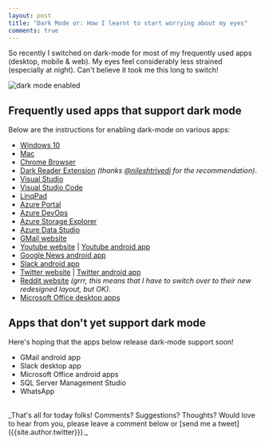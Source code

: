 ```yaml
---
layout: post
title: "Dark Mode or: How I learnt to start worrying about my eyes"
comments: true
---
```

So recently I switched on dark-mode for most of my frequently used apps (desktop, mobile & web). My eyes feel considerably less strained (especially at night). Can't believe it took me this long to switch!

![dark mode enabled](../../../images/07-dark-mode-windows.jpg)

## Frequently used apps that support dark mode

Below are the instructions for enabling dark-mode on various apps:

* [Windows 10]((https://docs.microsoft.com/en-us/windows-hardware/customize/desktop/set-dark-mode))
* [Mac](https://support.apple.com/en-in/HT208976)
* [Chrome Browser](https://www.theverge.com/2019/4/24/18512288/google-chrome-dark-mode-now-available-windows-10)
* [Dark Reader Extension](https://chrome.google.com/webstore/detail/dark-reader/eimadpbcbfnmbkopoojfekhnkhdbieeh?hl=en) _(thanks [@nileshtrivedi](https://twitter.com/nileshtrivedi) for the recommendation)_.
* [Visual Studio](https://docs.microsoft.com/en-us/visualstudio/ide/quickstart-personalize-the-ide?view=vs-2017)
* [Visual Studio Code](https://code.visualstudio.com/docs/getstarted/themes)
* [LinqPad](https://twitter.com/linqpad/status/730348639512465410?lang=en)
* [Azure Portal](https://docs.microsoft.com/en-us/azure/azure-portal/azure-portal-change-theme-high-contrast#change-theme)
* [Azure DevOps](https://docs.microsoft.com/en-us/azure/devops/organizations/settings/set-your-preferences?view=azure-devops)
* [Azure Storage Explorer](https://docs.microsoft.com/en-us/azure/vs-azure-tools-storage-explorer-relnotes?toc=%2fazure%2fstorage%2ffiles%2ftoc.json#version-086)
* [Azure Data Studio](https://cloudblogs.microsoft.com/sqlserver/2018/11/06/the-november-release-of-azure-data-studio-is-now-available/)
* [GMail website](https://support.google.com/mail/answer/112508?hl=en)
* [Youtube website](https://support.google.com/youtube/answer/7385323?co=GENIE.Platform%3DDesktop&hl=en) \| [Youtube android app](https://support.google.com/youtube/answer/7385323?co=GENIE.Platform%3DAndroid&hl=en&oco=1)
* [Google News android app](https://www.androidpolice.com/2018/10/05/google-news-5-5-brings-dark-theme-entire-app-apk-download/)
* [Slack android app](https://get.slack.help/hc/en-us/articles/360019434914#android-1)
* [Twitter website](https://techcrunch.com/2017/09/06/twitter-brings-its-dark-night-mode-theme-to-the-web/) \| [Twitter android app](https://www.androidcentral.com/how-enable-dark-mode-twitter-android-app)
* [Reddit website](https://www.theverge.com/2018/5/25/17393320/reddit-night-mode-dark-how-to) _(grrr, this means that I have to switch over to their new redesigned layout, but OK)_.
* [Microsoft Office desktop apps](https://support.office.com/en-us/article/change-the-look-and-feel-of-office-with-themes-63e65e1c-08d4-4dea-820e-335f54672310)

## Apps that don't yet support dark mode

Here's hoping that the apps below release dark-mode support soon!

* GMail android app
* Slack desktop app
* Microsoft Office android apps
* SQL Server Management Studio
* WhatsApp

<br>
_That's all for today folks! Comments? Suggestions? Thoughts? Would love to hear from you, please leave a comment below or [send me a tweet]({{site.author.twitter}})._